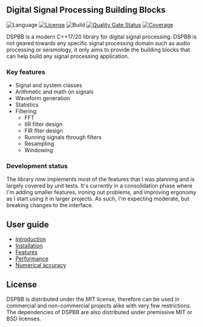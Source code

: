 ﻿Digital Signal Processing Building Blocks
---

![Language](https://img.shields.io/badge/Language-C++17-blue)
[![License](https://img.shields.io/badge/License-MIT-blue)](#license)
![Build](https://github.com/petiaccja/DSPBB/workflows/Build/badge.svg)
[![Quality Gate Status](https://sonarcloud.io/api/project_badges/measure?project=petiaccja_DSPBB&metric=alert_status)](https://sonarcloud.io/dashboard?id=petiaccja_DSPBB)
[![Coverage](https://sonarcloud.io/api/project_badges/measure?project=petiaccja_DSPBB&metric=coverage)](https://sonarcloud.io/dashboard?id=petiaccja_DSPBB)

DSPBB is a modern C++17/20 library for digital signal processing. DSPBB is not geared towards any specific signal processing domain such as audio processing or seismology, it only aims to provide the building blocks that can help build any signal processing application.

### Key features
- Signal and system classes
- Arithmetic and math on signals
- Waveform generation
- Statistics
- Filtering:
  - FFT
  - IIR filter design
  - FIR flter design
  - Running signals through filters
  - Resampling
  - Windowing

### Development status

The library now implements most of the features that I was planning and is largely covered by unit tests. It's currently in a consolidation phase where I'm adding smaller features, ironing out problems, and improving ergonomy as I start using it in larger projects. As such, I'm expecting moderate, but breaking changes to the interface.

<a name="user_guide"></a>
## User guide
- [Introduction](docs/introduction.md)
- [Installation](docs/installation.md)
- [Features](docs/features.md)
- [Performance](docs/performance.md)
- [Numerical accuracy](docs/accuracy.md)

<a name="license"></a>
## License

DSPBB is distributed under the MIT license, therefore can be used in commercial and non-commercial projects alike with very few restrictions. The dependencies of DSPBB are also distributed under premissive MIT or BSD licenses.